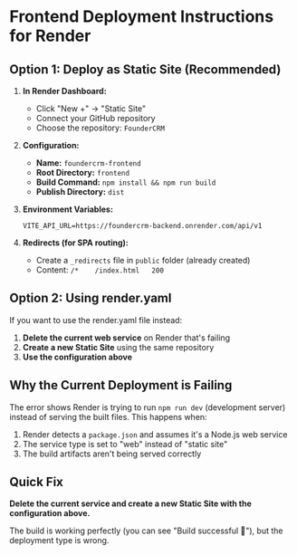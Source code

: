 # Frontend Deployment Instructions for Render

## Option 1: Deploy as Static Site (Recommended)

1. **In Render Dashboard:**
   - Click "New +" → "Static Site"
   - Connect your GitHub repository
   - Choose the repository: `FounderCRM`

2. **Configuration:**
   - **Name:** `foundercrm-frontend`
   - **Root Directory:** `frontend`
   - **Build Command:** `npm install && npm run build`
   - **Publish Directory:** `dist`

3. **Environment Variables:**
   ```
   VITE_API_URL=https://foundercrm-backend.onrender.com/api/v1
   ```

4. **Redirects (for SPA routing):**
   - Create a `_redirects` file in `public` folder (already created)
   - Content: `/*    /index.html   200`

## Option 2: Using render.yaml

If you want to use the render.yaml file instead:

1. **Delete the current web service** on Render that's failing
2. **Create a new Static Site** using the same repository
3. **Use the configuration above**

## Why the Current Deployment is Failing

The error shows Render is trying to run `npm run dev` (development server) instead of serving the built files. This happens when:

1. Render detects a `package.json` and assumes it's a Node.js web service
2. The service type is set to "web" instead of "static site"
3. The build artifacts aren't being served correctly

## Quick Fix

**Delete the current service and create a new Static Site with the configuration above.**

The build is working perfectly (you can see "Build successful 🎉"), but the deployment type is wrong.
